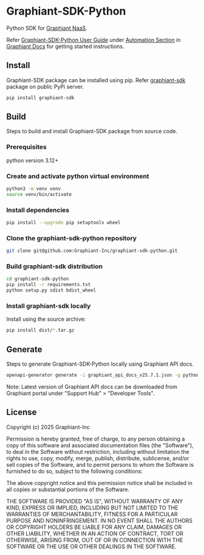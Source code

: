 # Graphiant-SDK-Python

Python SDK for [Graphiant NaaS](https://www.graphiant.com).

Refer [Graphiant-SDK-Python User Guide](https://docs.graphiant.com/docs/graphiant-sdk-python) under [Automation Section](https://docs.graphiant.com/docs/automation) in [Graphiant Docs](https://docs.graphiant.com/) for getting started instructions.

## Install

Graphiant-SDK package can be installed using pip. Refer [graphiant-sdk](https://pypi.org/project/graphiant-sdk/) package on public PyPi server.

```sh
pip install graphiant-sdk
```

## Build

Steps to build and install Graphiant-SDK package from source code.

### Prerequisites

python version 3.12+

### Create and activate python virtual environment
```sh
python3 -m venv venv
source venv/bin/activate
```

### Install dependencies
```sh
pip install --upgrade pip setuptools wheel
```

### Clone the graphiant-sdk-python repository
```sh
git clone git@github.com:Graphiant-Inc/graphiant-sdk-python.git
```

### Build graphiant-sdk distribution
```sh
cd graphiant-sdk-python
pip install -r requirements.txt
python setup.py sdist bdist_wheel
```

### Install graphiant-sdk locally

Install using the source archive:

```sh
pip install dist/*.tar.gz
```

## Generate

Steps to generate Graphiant-SDK-Python locally using Graphiant API docs. 

```sh
openapi-generator generate -i graphiant_api_docs_v25.7.1.json -g python --git-user-id Graphiant-Inc --git-repo-id graphiant-sdk-python --package-name graphiant_sdk
```
Note: Latest version of Graphiant API docs can be downloaded from Graphiant portal under "Support Hub" > "Developer Tools".

## License

Copyright (c) 2025 Graphiant-Inc

Permission is hereby granted, free of charge, to any person obtaining a copy
of this software and associated documentation files (the "Software"), to deal
in the Software without restriction, including without limitation the rights
to use, copy, modify, merge, publish, distribute, sublicense, and/or sell
copies of the Software, and to permit persons to whom the Software is
furnished to do so, subject to the following conditions:

The above copyright notice and this permission notice shall be included in all
copies or substantial portions of the Software.

THE SOFTWARE IS PROVIDED "AS IS", WITHOUT WARRANTY OF ANY KIND, EXPRESS OR
IMPLIED, INCLUDING BUT NOT LIMITED TO THE WARRANTIES OF MERCHANTABILITY,
FITNESS FOR A PARTICULAR PURPOSE AND NONINFRINGEMENT. IN NO EVENT SHALL THE
AUTHORS OR COPYRIGHT HOLDERS BE LIABLE FOR ANY CLAIM, DAMAGES OR OTHER
LIABILITY, WHETHER IN AN ACTION OF CONTRACT, TORT OR OTHERWISE, ARISING FROM,
OUT OF OR IN CONNECTION WITH THE SOFTWARE OR THE USE OR OTHER DEALINGS IN THE
SOFTWARE.
